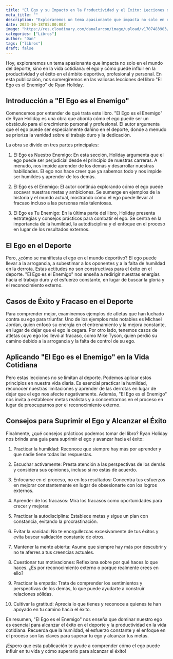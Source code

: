 ```yaml
---
title: "El Ego y su Impacto en la Productividad y el Éxito: Lecciones de ´El Ego es el Enemigo´ de Ryan Holiday"
meta_title: ""
description: "Exploraremos un tema apasionante que impacta no solo en el mundo del deporte, sino en la vida cotidiana: el ego y cómo puede influir en la productividad y el éxito en los ámbitos de tu vida"
date: 2023-10-18T05:00:00Z
image: "https://res.cloudinary.com/danalarcon/image/upload/v1707483903/whatsappia.png"
categories: ["Libros"]
author: "Dan"
tags: ["libros"]
draft: false
---
```


Hoy, exploraremos un tema apasionante que impacta no solo en el mundo del deporte, sino en la vida cotidiana: el ego y cómo puede influir en la productividad y el éxito en el ámbito deportivo, profesional y personal. En esta publicación, nos sumergiremos en las valiosas lecciones del libro "El Ego es el Enemigo" de Ryan Holiday.

## Introducción a "El Ego es el Enemigo"
Comencemos por entender de qué trata este libro. "El Ego es el Enemigo" de Ryan Holiday es una obra que aborda cómo el ego puede ser un obstáculo para el crecimiento personal y profesional. El autor argumenta que el ego puede ser especialmente dañino en el deporte, donde a menudo se prioriza la vanidad sobre el trabajo duro y la dedicación.

La obra se divide en tres partes principales:

1. El Ego es Nuestro Enemigo: En esta sección, Holiday argumenta que el ego puede ser perjudicial desde el principio de nuestras carreras. A menudo, nos impide aprender de los demás y desarrollar nuestras habilidades. El ego nos hace creer que ya sabemos todo y nos impide ser humildes y aprender de los demás.

2. El Ego es el Enemigo: El autor continúa explorando cómo el ego puede socavar nuestras metas y ambiciones. Se sumerge en ejemplos de la historia y el mundo actual, mostrando cómo el ego puede llevar al fracaso incluso a las personas más talentosas.

4. El Ego es Tu Enemigo: En la última parte del libro, Holiday presenta estrategias y consejos prácticos para combatir el ego. Se centra en la importancia de la humildad, la autodisciplina y el enfoque en el proceso en lugar de los resultados externos.

## El Ego en el Deporte
Pero, ¿cómo se manifiesta el ego en el mundo deportivo? El ego puede llevar a la arrogancia, a subestimar a los oponentes y a la falta de humildad en la derrota. Estas actitudes no son constructivas para el éxito en el deporte. "El Ego es el Enemigo" nos enseña a redirigir nuestras energías hacia el trabajo duro y el esfuerzo constante, en lugar de buscar la gloria y el reconocimiento externo.

## Casos de Éxito y Fracaso en el Deporte
Para comprender mejor, examinemos ejemplos de atletas que han luchado contra su ego para triunfar. Uno de los ejemplos más notables es Michael Jordan, quien enfocó su energía en el entrenamiento y la mejora constante, en lugar de dejar que el ego le cegara. Por otro lado, tenemos casos de atletas cuyo ego los llevó al fracaso, como Mike Tyson, quien perdió su camino debido a la arrogancia y la falta de control de su ego.

## Aplicando "El Ego es el Enemigo" en la Vida Cotidiana
Pero estas lecciones no se limitan al deporte. Podemos aplicar estos principios en nuestra vida diaria. Es esencial practicar la humildad, reconocer nuestras limitaciones y aprender de las derrotas en lugar de dejar que el ego nos afecte negativamente. Además, "El Ego es el Enemigo" nos invita a establecer metas realistas y a concentrarnos en el proceso en lugar de preocuparnos por el reconocimiento externo.

## Consejos para Suprimir el Ego y Alcanzar el Éxito
Finalmente, ¿qué consejos prácticos podemos tomar del libro? Ryan Holiday nos brinda una guía para suprimir el ego y avanzar hacia el éxito:

1. Practicar la humildad: Reconoce que siempre hay más por aprender y que nadie tiene todas las respuestas.

2. Escuchar activamente: Presta atención a las perspectivas de los demás y considera sus opiniones, incluso si no estás de acuerdo.

3. Enfocarse en el proceso, no en los resultados: Concentra tus esfuerzos en mejorar constantemente en lugar de obsesionarte con los logros externos.

4. Aprender de los fracasos: Mira los fracasos como oportunidades para crecer y mejorar.

5. Practicar la autodisciplina: Establece metas y sigue un plan con constancia, evitando la procrastinación.

6. Evitar la vanidad: No te enorgullezcas excesivamente de tus éxitos y evita buscar validación constante de otros.

7. Mantener la mente abierta: Asume que siempre hay más por descubrir y no te aferres a tus creencias actuales.

8. Cuestionar tus motivaciones: Reflexiona sobre por qué haces lo que haces. ¿Es por reconocimiento externo o porque realmente crees en ello?

9. Practicar la empatía: Trata de comprender los sentimientos y perspectivas de los demás, lo que puede ayudarte a construir relaciones sólidas.

10. Cultivar la gratitud: Aprecia lo que tienes y reconoce a quienes te han apoyado en tu camino hacia el éxito.

En resumen, "El Ego es el Enemigo" nos enseña que dominar nuestro ego es esencial para alcanzar el éxito en el deporte y la productividad en la vida cotidiana. Recuerda que la humildad, el esfuerzo constante y el enfoque en el proceso son las claves para superar tu ego y alcanzar tus metas.

¡Espero que esta publicación te ayude a comprender cómo el ego puede influir en tu vida y cómo superarlo para alcanzar el éxito!